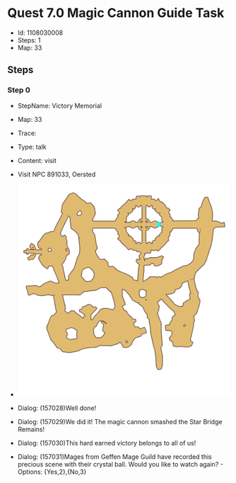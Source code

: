 # Quest 7.0 Magic Cannon Guide Task

- Id: 1108030008
- Steps: 1
- Map: 33

## Steps

### Step 0
- StepName:  Victory Memorial
- Map:  33
- Trace:  
- Type:  talk
- Content:  visit
- Visit NPC 891033, Oersted

- ![images/1108030008_0.png](images/1108030008_0.png)
- Dialog: (157028)Well done!
- Dialog: (157029)We did it! The magic cannon smashed the Star Bridge Remains!
- Dialog: (157030)This hard earned victory belongs to all of us!
- Dialog: (157031)Mages from Geffen Mage Guild have recorded this precious scene with their crystal ball. Would you like to watch again? - Options: {Yes,2},{No,3}


